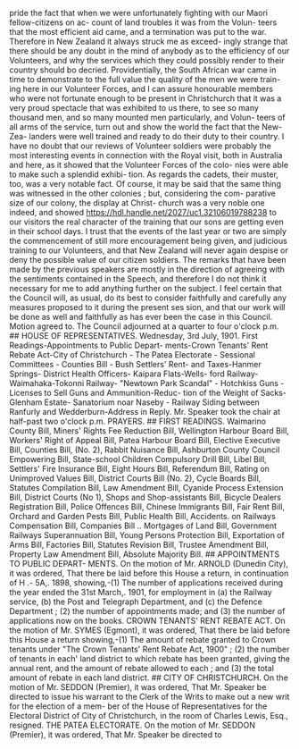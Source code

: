 pride the fact that when we were unfortunately fighting with our Maori fellow-citizens on ac- count of land troubles it was from the Volun- teers that the most efficient aid came, and a termination was put to the war. Therefore in New Zealand it always struck me as exceed- ingly strange that there should be any doubt in the mind of anybody as to the efficiency of our Volunteers, and why the services which they could possibly render to their country should bo decried. Providentially, the South African war came in time to demonstrate to the full value the quality of the men we were train- ing here in our Volunteer Forces, and I can assure honourable members who were not fortunate enough to be present in Christchurch that it was a very proud spectacle that was exhibited to us there, to see so many thousand men, and so many mounted men particularly, and Volun- teers of all arms of the service, turn out and show the world the fact that the New-Zea- landers were well trained and ready to do their duty to their country. I have no doubt that our reviews of Volunteer soldiers were probably the most interesting events in connection with the Royal visit, both in Australia and here, as it showed that the Volunteer Forces of the colo- nies were able to make such a splendid exhibi- tion. As regards the cadets, their muster, too, was a very notable fact. Of course, it may be said that the same thing was witnessed in the other colonies ; but, considering the com- parative size of our colony, the display at Christ- church was a very noble one indeed, and showed https://hdl.handle.net/2027/uc1.32106019788238 to our visitors the real character of the training that our sons are getting even in their school days. I trust that the events of the last year or two are simply the commencement of still more encouragement being given, and judicious training to our Volunteers, and that New Zealand will never again despise or deny the possible value of our citizen soldiers. The remarks that have been made by the previous speakers are mostly in the direction of agreeing with the sentiments contained in the Speech, and therefore I do not think it necessary for me to add anything further on the subject. I feel certain that the Council will, as usual, do its best to consider faithfully and carefully any measures proposed to it during the present ses sion, and that our work will be done as well and faithfully as has ever been the case in this Council. Motion agreed to. The Council adjourned at a quarter to four o'clock p.m. ## HOUSE OF REPRESENTATIVES. Wednesday, 3rd July, 1901. First Readings-Appointments to Public Depart- ments-Crown Tenants' Rent Rebate Act-City of Christchurch - The Patea Electorate - Sessional Committees - Counties Bill - Bush Settlers' Rent- and Taxes-Hanmer Springs- District Health Officers- Kaipara Flats-Wells- ford Railway-Waimahaka-Tokonni Railway- "Newtown Park Scandal" - Hotchkiss Guns - Licenses to Sell Guns and Ammunition-Reduc- tion of the Weight of Sacks-Glenham Estate- Sanatorium noar Naseby - Railway Siding between Ranfurly and Wedderburn-Address in Reply. Mr. Speaker took the chair at half-past two o'clock p.m. PRAYERS. ## FIRST READINGS. Waimarino County Bill, Miners' Rights Fee Reduction Bill, Wellington Harbour Board Bill, Workers' Right of Appeal Bill, Patea Harbour Board Bill, Elective Executive Bill, Counties Bill, (No. 2), Rabbit Nuisance Bill, Ashburton County Council Empowering Bill, State-school Children Compulsory Drill Bill, Libel Bill, Settlers' Fire Insurance Bill, Eight Hours Bill, Referendum Bill, Rating on Unimproved Values Bill, District Courts Bill (No. 2), Cycle Boards Bill, Statutes Compilation Bill, Law Amendment Bill, Cyanide Process Extension Bill, District Courts (No 1), Shops and Shop-assistants Bill, Bicycle Dealers Registration Bill, Police Offences Bill, Chinese Immigrants Bill, Fair Rent Bill, Orchard and Garden Pests Bill, Public Health Bill, Accidents. on Railways Compensation Bill, Companies Bill .. Mortgages of Land Bill, Government Railways Superannuation Bill, Young Persons Protection Bill, Exportation of Arms Bill, Factories Bill, Statutes Revision Bill, Trustee Amendment Bill, Property Law Amendment Bill, Absolute Majority Bill. ## APPOINTMENTS TO PUBLIC DEPART- MENTS. On the motion of Mr. ARNOLD (Dunedin City), it was ordered, That there be laid before this House a return, in continuation of H .- 5A,. 1898, showing,-(1) The number of applications received during the year ended the 31st March,. 1901, for employment in (a) the Railway service, (b) the Post and Telegraph Department, and (c) the Defence Department ; (2) the number of appointments made; and (3) the number of applications now on the books. CROWN TENANTS' RENT REBATE ACT. On the motion of Mr. SYMES (Egmont), it was ordered, That there be laid before this House a return showing,-(1) The amount of rebate granted to Crown tenants under "The Crown Tenants' Rent Rebate Act, 1900" ; (2) the number of tenants in each' land district to which rebate has been granted, giving the annual rent, and the amount of rebate allowed to each ; and (3) the total amount of rebate in each land district. ## CITY OF CHRISTCHURCH. On the motion of Mr. SEDDON (Premier), it was ordered, That Mr. Speaker be directed to issue his warrant to the Clerk of the Writs to make out a new writ for the election of a mem- ber of the House of Representatives for the Electoral District of City of Christchurch, in the room of Charles Lewis, Esq., resigned. THE PATEA ELECTORATE. On the motion of Mr. SEDDON (Premier), it was ordered, That Mr. Speaker be directed to 